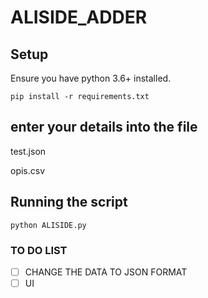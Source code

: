 # ALISIDE_ADDER
## Setup

Ensure you have python 3.6+ installed.

```
pip install -r requirements.txt

```


## enter your details into the file

test.json 

opis.csv


## Running the script


```
python ALISIDE.py

```

### TO DO LIST

- [ ] CHANGE THE DATA TO JSON FORMAT
- [ ] UI
